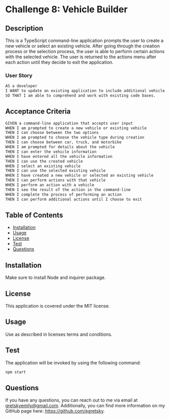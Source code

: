 # Challenge 8: Vehicle Builder

## Description

This is a TypeScript command-line application prompts the user to create a new vehicle or select an existing vehicle. After going through the creation process or the selection process, the user is able to perform certain actions with the selected vehicle. The user is returned to the actions menu after each action until they decide to exit the application.


### User Story

```md
AS a developer
I WANT to update an existing application to include additional vehicle types
SO THAT I am able to comprehend and work with existing code bases.
```

## Acceptance Criteria

```md
GIVEN a command-line application that accepts user input
WHEN I am prompted to create a new vehicle or existing vehicle
THEN I can choose between the two options
WHEN I am prompted to choose the vehicle type during creation
THEN I can choose between car, truck, and motorbike
WHEN I am prompted for details about the vehicle
THEN I can enter the vehicle information
WHEN I have entered all the vehicle information
THEN I can use the created vehicle
WHEN I select an existing vehicle
THEN I can use the selected existing vehicle
WHEN I have created a new vehicle or selected an existing vehicle
THEN I can perform actions with that vehicle
WHEN I perform an action with a vehicle
THEN I see the result of the action in the command-line
WHEN I complete the process of performing an action
THEN I can perform additional actions until I choose to exit
```
  ## Table of Contents
  - [Installation](#installation)
  - [Usage](#usage)
  - [License](#license)
  - [Test](#test)
  - [Questions](#questions)


## Installation
Make sure to install Node and inquirer package.

## License
This application is covered under the MIT license.

## Usage
Use as described in licenses terms and conditions. 

## Test

The application will be invoked by using the following command:

```bash
npm start
```

## Questions
    
If you have any questions, you can reach out to me via email at gretskyemily@gmail.com. 
Additionally, you can find more information on my GitHub page here: https://github.com/egretsky.
